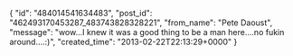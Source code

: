  {
   "id": "484014541634483",
   "post_id": "462493170453287_483743828328221",
   "from_name": "Pete Daoust",
   "message": "wow...I knew it was a good thing to be a man here....no fukin around....:)",
   "created_time": "2013-02-22T22:13:29+0000"
 }

